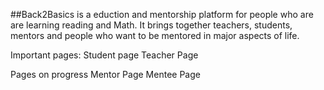 ##Back2Basics is a eduction and mentorship platform for people who are are learning reading and Math. It brings together teachers, students, mentors and people who want to be mentored in major aspects of life. 
 
 Important pages: 
  Student page
  Teacher Page

 
 Pages on progress
  Mentor Page 
  Mentee Page

